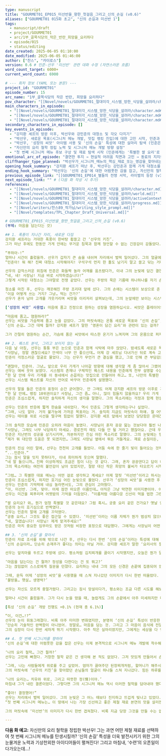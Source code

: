 ```yaml
---
type: manuscript
title: "GOURMET01_EP015_미선반을_향한_첫걸음_그리고_신의_손길 (v0.6)"
aliases: ["GOURMET01 015화 초고", "신의 손길과 미선반 1"]
tags:
  - manuscript/draft
  - project/GOURMET01
  - arc/1부_골목식당의_작은_반란_희망을_요리하다
  - episode/015
  - status/editing
date_created: 2025-06-05 01:10:00
date_modified: 2025-06-05 01:46:00
author: ["찬스", "카이로스"]
version: 0.6 # 민준-선우 '미선반' 관련 대화 수정 (자연스러운 흐름)
word_count_target: 6000+
current_word_count: 6900

# --- 회차 정보 (YAML 또는 본문) ---
project_id: "GOURMET01"
episode_number: 15
arc_name: "1부_골목식당의 작은 반란, 희망을 요리하다"
pov_character: "[[Novel/novels/GOURMET01_절대미각_시스템_망한_식당을_살려라/character.md#박선우]]"
main_characters_in_episode:
  - "[[Novel/novels/GOURMET01_절대미각_시스템_망한_식당을_살려라/character.md#박선우]]"
  - "[[Novel/novels/GOURMET01_절대미각_시스템_망한_식당을_살려라/character.md#강민준]]"
  - "[[Novel/novels/GOURMET01_절대미각_시스템_망한_식당을_살려라/character.md#시스템]]" # (박선우만 인지)
secondary_characters_in_episode: []
key_events_in_episode:
  - "강지환 셰프의 방문 이후, 박선우와 강민준의 대청소 및 각오 다지기"
  - "박선우, 새로운 목표(시그니처 메뉴 개발, 맛집 랭킹 진입)에 대한 고민 시작, 민준과 어려움 공유"
  - "박선우, '성장의 씨앗' 아이템 사용 및 '신의 손길' 특성에 대한 실마리 탐색 (민준은 모름)"
  - "자신만의 요리 철학 정립 노력 및 시그니처 메뉴 개발 방향 설정"
  - "첫 번째 시그니처 메뉴 후보 구상 및 재료 탐색 시작 (민준에게는 '특별한 쌀 요리'로 설명)"
emotional_arc_of_episode: "결연한 투지 → 현실적 어려움 직면과 고민 → 동료의 지지와 작은 희망 → 새로운 도전과 열정"
cliffhanger_type_planned: "박선우가_시그니처_메뉴의_핵심_재료_또는_영감을_찾아내는_순간"
opening_hook_summary: "강지환 셰프가 떠난 후, 박선우는 강민준과 함께 가게 대청소를 하며 새로운 시작을 다짐한다. 그의 머릿속은 온통 새로운 목표와 '미선반', 그리고 '신의 손길'에 대한 생각으로 가득 차 있다."
ending_hook_summary: "박선우는 '신의 손길'에 대한 어렴풋한 감을 잡고, 자신만의 철학을 담을 첫 시그니처 메뉴의 핵심 재료를 찾아 시장으로 향한다. 그의 눈빛은 그 어느 때보다 진지하고 뜨겁게 빛나고 있다. '미선반'의 실마리를 찾을 수 있을까?"
previous_episode_link: "[[GOURMET01_EP014_별들의 전쟁 서막, 라이벌의 등장 (v1.1)]]"
next_episode_link: "" # (다음 화 작성 시 추가)
references:
  - "[[Novel/novels/GOURMET01_절대미각_시스템_망한_식당을_살려라/character.md]]" # 강민준 CKS 확인
  - "[[Novel/novels/GOURMET01_절대미각_시스템_망한_식당을_살려라/world.md]]"
  - "[[Novel/novels/GOURMET01_절대미각_시스템_망한_식당을_살려라/activeContext.md]]"
  - "[[Novel/novels/GOURMET01_절대미각_시스템_망한_식당을_살려라/progress.md]]"
  - "[[Novel/writers/찬스89_작가님/writing_style_prompt.md]]"
  - "[[Novel/templates/TPL_Chapter_Draft_Universal.md]]"

# GOURMET01_EP015_미선반을_향한_첫걸음_그리고_신의_손길 (v0.6)
(부제: 마음을 담는다는 것)

## 1. 폭풍이 지나간 자리, 새로운 다짐
강지환 셰프라는 거대한 폭풍이 한바탕 휩쓸고 간 ‘선우의 키친’.
그가 떠난 후에도 한동안 가게 안에는 무거운 침묵과 함께 형언할 수 없는 긴장감이 감돌았다. 박선우는 마치 꿈이라도 꾼 듯 멍하니 강지환이 앉았던 빈자리를 응시했고, 강민준은 여전히 사색이 된 얼굴로 어쩔 줄 몰라 하며 선우의 눈치만 살폈다.

“푸하아-!”
얼마나 시간이 흘렀을까. 선우가 갑자기 큰 숨을 내쉬며 자리에서 벌떡 일어섰다. 그의 얼굴에는 더 이상 두려움이나 망설임 따위는 남아있지 않았다. 오히려 알 수 없는 흥분과 투지로 눈빛이 형형하게 빛나고 있었다.
“민준아! 뭐 해? 진짜 대청소 시작해야지! 구석구석 먼지 한 톨도 남기지 말고 쓸고 닦는 거다! 오늘부터 우리 가게, 다시 태어나는 거야!”

선우의 갑작스러운 외침에 민준은 화들짝 놀라 어깨를 움츠렸다가, 이내 그의 눈빛에 담긴 결연한 의지를 읽고는 저도 모르게 고개를 힘차게 끄덕였다.
“네, 네! 사장님! 지금 바로 시작하겠습니다!”
그렇게 시작된 대청소는 그야말로 전쟁 같았다. 선우는 주방의 묵은 기름때 하나하나를 자기 손으로 직접 닦아냈고, 민준은 홀의 테이블과 의자를 번쩍번쩍 광이 나도록 만들었다. 창문은 며칠 동안 공사 먼지로 뿌옇던 것이 거짓말처럼 맑고 투명해져 따스한 햇살을 가득 머금고 쏟아져 들어왔다. 두 사람의 이마에는 구슬땀이 송골송골 맺혔지만, 그들의 얼굴에는 이상하게도 웃음꽃이 피어 있었다. 마치 묵은 체증이 한꺼번에 내려가는 듯한 후련함, 그리고 새로운 시작에 대한 벅찬 기대감 때문일 터였다.

청소를 마친 후, 선우는 깨끗해진 주방 조리대 앞에 섰다. 그의 손에는 시스템이 보상으로 준 작은 ‘성장의 씨앗’이 들려 있었다. 민준은 잠시 홀 정리를 마무리하러 나간 참이었다.
‘이걸 어떻게 쓰는 거지? 그냥… 먹는 건가?’
선우가 혼자 남아 고개를 갸웃거리며 씨앗을 이리저리 살펴보는데, 그의 눈앞에만 보이는 시스템 알림이 울렸다.

[‘성장의 씨앗’ 사용법: 마음에 품고 진정으로 원하는 성장을 염원하십시오. 씨앗은 플레이어의 잠재력과 공명하여 작은 깨달음의 싹을 틔울 것입니다.]

“마음에 품고… 염원하라?”
선우는 씨앗을 가슴팍에 품고 눈을 감았다. 그의 머릿속에는 온통 새로운 목표와 ‘신의 손길’, 그리고 ‘미선반(美仙飯)’에 대한 생각뿐이었다.
‘신의 손길… 그건 대체 뭘까? 강지환 셰프가 말한 ‘영혼이 담긴 요리’와 관련이 있는 걸까? 그리고 미선반… 아름다운 신선의 밥이라니. 상상조차 되지 않아.’

그가 간절히 염원하는 순간, 가슴에 품은 씨앗에서 따스한 온기가 느껴지며 그의 온몸으로 퍼져나가는 듯했다. 그리고 그의 머릿속에 아주 희미하지만, 어떤 이미지가 스쳐 지나갔다. 그것은…

## 2. 퀘스트 분석, 그리고 보이지 않는 길
다음 날 아침, 선우는 퉁퉁 부은 눈으로 민준과 함께 식탁에 마주 앉았다. 밤새도록 새로운 목표들에 대해 고민하느라 한숨도 제대로 자지 못한 탓이었다.
“사장님, 정말 괜찮으세요? 안색이 너무 안 좋으신데… 어제 강 셰프님 다녀가신 뒤로 계속 고민이 많으신 것 같아요.”
민준이 걱정스러운 얼굴로 물었다. 그는 선우가 무언가 큰 결심을 했고, 그로 인해 큰 부담감을 느끼고 있다는 것을 어렴풋이 짐작하고 있었다.

“괜찮아, 민준아. 그냥… 앞으로 우리 가게가 나아갈 방향에 대해 생각할 게 좀 많아서 그랬어.”
선우는 애써 웃어 보였다. 시스템의 존재나 구체적인 퀘스트 내용을 민준에게 전부 설명할 수는 없었다. 그저 그에게는 넘어야 할 큰 산이 생긴 셈이었다.
“한 달 안에 우리 가게를 이 동네에서 손꼽히는 맛집으로 만들어야 하고… 또, 나만의 특별한 대표 메뉴도 개발해야 해. 강지환 셰프님께도 인정받을 만한 그런 요리 말이야.”
선우는 시스템 퀘스트를 자신의 언어로 바꾸어 민준에게 설명했다.

선우의 말을 들은 민준의 표정이 순간 굳어졌다. 안 그래도 어제 강지환 셰프의 방문 이후로 가게 분위기가 심상치 않다고 느꼈는데, 사장님의 목표가 생각보다 훨씬 더 엄청난 것이었기 때문이다.
“한 달 안에… 랭킹 10위권이요? 사장님, 그건 좀… 아니, 많이 힘들지 않을까요? 우리 가게 이제 겨우 자리 잡기 시작했는데…”
민준은 조심스럽게, 하지만 솔직하게 자신의 생각을 말했다. 그의 목소리에는 걱정과 함께 현실적인 우려가 담겨 있었다. 그는 선우의 능력을 믿었지만, 한 달이라는 시간은 너무나도 짧게 느껴졌다.

선우는 민준의 반응에 짧게 한숨을 내쉬었다. 역시 민준도 그렇게 생각하는구나 싶었다.
“그래, 나도 알아. 거의 불가능에 가까운 목표라는 거. 솔직히 지금도 머릿속이 하얘. 뭘 어떻게 시작해야 할지도 모르겠고.”
선우는 테이블 위로 시선을 떨구며 힘없이 말했다. 강지환 셰프 앞에서 보였던 당당함은 온데간데없이, 현실적인 무게감에 짓눌린 청년의 모습이었다.

그의 솔직한 모습에 민준은 오히려 마음이 놓였다. 사장님이 혼자 끙끙 앓는 것보다야 훨씬 나았다.
“사장님, 그래도 너무 낙담하지 마세요. 경로잔치 때도 다들 안 될 거라고 했잖아요. 근데 우린 해냈잖아요! 그때 사장님 음식 드시고 할머니들이 얼마나 좋아하셨는데요. 분명 이번에도 방법이 있을 거예요.”
민준은 지난번의 성공을 상기시키며, 차분하지만 진심 어린 목소리로 말했다. 그의 눈빛에는 맹목적인 낙관론이 아닌, 선우의 요리가 가진 힘에 대한 믿음이 담겨 있었다.
“제가 뭐 대단한 도움은 못 되겠지만… 그래도 사장님 옆에서 뭐든 거들게요. 재료 손질이든, 청소든, 아니면 그냥 말동무라도요. 혼자 너무 끙끙 앓지 마세요.”

민준의 진심 어린 말에, 선우는 천천히 고개를 들었다. 어둠 속에 한 줄기 빛이 들어오는 것처럼, 무겁게 가라앉았던 마음에 작은 파문이 일었다.
“...민준아.”
그는 잠시 말을 잇지 못하다가, 이내 희미하게 웃으며 말했다.
“네 말 들으니까… 진짜 이상하게도 조금은 힘이 나는 것 같다. 그래, 혼자 끙끙댄다고 답이 나오는 것도 아니지. 고맙다, 정말로.”
그의 목소리에는 여전히 불안감이 남아 있었지만, 절망 대신 작은 희망의 불씨가 타오르기 시작한 듯했다.

“그럼… 그 특별한 대표 메뉴는 어떤 걸로 생각하고 계세요? 어제 얼핏 ‘미선반’이라고 하시는 것 같던데… 혹시 그건가요?”
민준이 조심스럽게, 하지만 호기심 어린 눈빛으로 물었다. 선우가 ‘성장의 씨앗’을 사용한 후 혼잣말처럼 중얼거렸던 단어를 기억해낸 것이다.
선우는 민준의 기억력에 내심 놀라면서도, 그의 관심이 고마웠다.
“아, 미선반. 그래, 맞아. 어제 잠깐 떠오른 이름인데… 아직은 그냥 막연한 이미지뿐이야. 아주 맑고 깨끗한 느낌의, 정성이 극도로 많이 들어간 쌀 요리. 그 정도밖에.”
선우는 미간을 찌푸리며 어젯밤의 기억을 더듬었다. “이름처럼 아름다운 신선이 먹을 법한 그런 밥이랄까. 아직은 나도 잘 모르겠다.”

“쌀 요리요? 와… 뭔가 엄청 특별할 것 같은데요? 그럼 혹시… 궁중 요리 같은 건가요? 옛날 임금님 수라상에나 올라갈 법한 아주 귀한 밥이라든지…”
민준의 눈이 호기심으로 반짝였다.
선우는 민준의 말에 고개를 끄덕였다.
“궁중 요리…! 그것도 좋은 접근일 수 있겠다. ‘미선반’이라는 이름 자체가 뭔가 범상치 않으니까. 좋아, 민준아. 너는 오늘부터 조선 시대 궁중 음식이나 귀한 쌀 요리에 대한 자료를 좀 찾아봐 줄 수 있겠어? 도서관에 가도 좋고, 인터넷으로 검색해도 좋아. 뭐든 단서가 될 만한 걸 찾아보는 거야. 네 ‘정보 탐색’ 능력을 믿어보자고.”
“네, 알겠습니다! 사장님! 제게 맡겨주세요!”
민준은 마치 중요한 임무라도 받은 것처럼 비장한 표정으로 대답했다. 그에게는 사장님이 어떤 엄청난 요리를 개발하려는지, 그 과정에 자신이 조금이라도 도움이 될 수 있다는 사실이 벅차게 느껴졌다.

## 3. ‘신의 손길’을 찾아서
민준이 자료 조사를 위해 밖으로 나간 후, 선우는 다시 한번 ‘신의 손길’이라는 특성에 대해 골똘히 생각하기 시작했다. 현재 개방 진행도는 고작 6%. 앞으로 10%를 더 채워야 ‘미선반’ 레시피를 얻을 수 있었다.
‘신의 손길이라… 단순히 손재주가 좋다는 의미는 아닐 거야. 강지환 셰프가 말한 ‘요리사의 철학’, ‘마음을 움직이는 요리’와 관련이 있을 가능성이 커.’

선우는 앞치마를 두르고 주방에 섰다. 평소처럼 김치찌개를 끓이기 시작했지만, 오늘은 뭔가 달랐다. 그는 재료 하나하나를 평소보다 더욱더 신중하게 다루었다. 돼지고기를 썰 때는 마치 살아있는 생명을 다루듯 조심스러웠고, 김치를 볶을 때는 그것이 가진 시간의 깊이를 느끼려 애썼다. 멸치 다시마 육수를 낼 때는 그 안에 담긴 바다와 땅의 기운을 상상했다.

‘마음을 담는다는 건 뭘까? 정성을 다한다는 건 또 뭐고?’
그는 끊임없이 스스로에게 질문을 던졌다. 요리하는 내내 그의 모든 신경은 손끝에 집중되어 있었다. 불의 세기, 재료가 익어가는 소리, 냄새의 변화. 그 모든 것을 놓치지 않으려 애썼다. 하지만 여전히 ‘신의 손길’에 대한 명확한 감은 잡히지 않았다.

그때, 문득 어제 ‘성장의 씨앗’을 사용했을 때 스쳐 지나갔던 이미지가 다시 한번 떠올랐다. 아주 맑고 투명한 물방울이 햇살을 받아 영롱하게 빛나는 모습. 그리고 그 물방울이 부드럽게 어떤 재료 위로 떨어지며 생명력을 불어넣는 듯한 느낌.
‘물방울… 햇살… 생명력?’

선우는 자신도 모르게 중얼거렸다. 그리고는 잠시 망설이다가, 평소와는 조금 다른 시도를 해보기로 했다. 그는 김치찌개가 거의 다 끓어갈 무렵, 아주 작은 그릇에 완성된 찌개 국물을 조금 덜어냈다. 그리고는 눈을 감고, 그 국물에 자신의 모든 진심과 감사의 마음을 담아, 마치 기도를 올리듯 집중했다. 손님들이 이 음식을 먹고 행복해지기를, 위로받기를 간절히 바랐다.

얼마나 시간이 흘렀을까. 그가 다시 눈을 떴을 때, 놀랍게도 그의 손끝에서 아주 미세하지만 따뜻한 기운이 흘러나와 국물 속으로 스며드는 듯한 착각이 들었다. 그리고 동시에 그의 눈앞에만 보이는 시스템 창에 작은 변화가 일어났다.

[특성 ‘신의 손길’ 개방 진행도 +0.1% (현재 총 6.1%)]

“이, 이건…!?”
선우의 눈이 휘둥그래졌다. 비록 아주 미미한 변화였지만, 분명히 ‘신의 손길’ 특성이 반응한 것이다.
‘단순히 기술적인 완벽함이 아니었어. 정말로… 마음을 담는 것. 그리고 그 마음이 음식에 전달되는 것. 그게 바로 ‘신의 손길’의 시작일지도 몰라!’
그의 심장이 다시 한번 세차게 뛰기 시작했다. 아주 작은 실마리였지만, 그에게는 세상을 다 얻은 듯한 기쁨과 희망을 안겨주기에 충분했다.

## 4. 첫 번째 시그니처를 향하여
‘신의 손길’에 대한 어렴풋한 감을 잡은 선우는 이제 본격적으로 시그니처 메뉴 개발에 착수해야 했다. ‘미선반’은 아직 그에게 너무나 먼 이야기였다. 당장 강지환 셰프에게 인정받고, 지역 맛집 랭킹에 이름을 올리기 위해서는 그만의 독창적인 요리가 필요했다.

‘나의 요리 철학… 그건 뭘까?’
선우는 고민에 빠졌다. 거창한 철학 같은 건 생각해 본 적도 없었다. 그저 맛있게 만들어서 손님들이 즐겁게 먹어주면 그걸로 족하다고 생각했다. 하지만 강지환 셰프의 말은 그의 마음속에 깊은 파문을 일으켰다.

‘그래, 나는 사람들에게 위로를 주고 싶었어. 엄마가 끓여주던 된장찌개처럼, 할머니가 해주시던 따뜻한 밥 한 그릇처럼… 먹는 순간만큼은 세상 시름 다 잊고 행복해지는 그런 음식을 만들고 싶었던 거야.’
그의 머릿속에 ‘선우의 키친’을 찾아왔던 손님들의 얼굴이 하나둘 스쳐 지나갔다. 힘든 하루를 마치고 지친 몸을 이끌고 온 회사원, 오랜만에 가족들과 외식 나온 아이의 해맑은 웃음, 경로잔치에서 그의 음식을 먹고 눈물짓던 할머니의 모습까지.

‘나의 요리는… 치유와 위로, 그리고 따뜻한 정(情)이야.’
마침내 그가 내린 결론이었다. 그렇다면 그의 시그니처 메뉴 역시 이러한 철학을 담아내야 했다. 화려하거나 자극적이지 않더라도, 먹는 사람의 마음을 어루만져 줄 수 있는 그런 요리.

“좋아! 결정했어!”
선우는 자리에서 벌떡 일어섰다. 그의 눈빛은 그 어느 때보다 진지하고 뜨겁게 빛나고 있었다.
“첫 번째 시그니처 메뉴는… 이 땅에서 나는 가장 신선하고 좋은 제철 재료 본연의 맛을 살리면서, 나의 정성과 이야기를 담아내는 요리로 하자. 그리고 그 시작은… 역시 쌀이야!”

그의 머릿속에 ‘미선반’의 이미지가 다시 한번 겹쳐졌다. 비록 지금 당장 그것을 만들 수는 없지만, 그 정신만큼은 자신의 요리에 담아낼 수 있을 것 같았다. 그는 앞치마를 고쳐 매고, 장바구니를 들었다. 그의 발걸음은 망설임 없이 시장으로 향하고 있었다. 최고의 쌀, 그리고 그 쌀과 어우러져 자신의 이야기를 가장 잘 표현해 줄 제철 식재료를 찾기 위해서였다. 그의 마음은 이미 새로운 도전과 창작의 열정으로 뜨겁게 타오르고 있었다.

---
```

**다음 화 예고:**
자신만의 요리 철학을 정립한 박선우! 그는 과연 어떤 제철 재료를 선택하여 첫 번째 시그니처 메뉴를 탄생시킬까? ‘신의 손길’ 특성을 더욱 발전시키기 위한 그의 눈물겨운 노력과 기상천외한 아이디어들이 펼쳐진다! 그리고 마침내, ‘수련’의 오픈일이 다가오는데…!